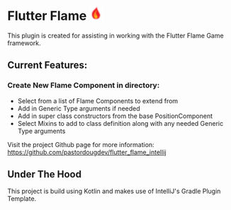 # Flutter Flame ![Icon](img/flame.png)
<!-- Plugin description -->
This plugin is created for assisting in working with the Flutter Flame Game framework.

## Current Features:


<!-- Plugin description end -->
### Create New Flame Component in directory:

<ul>
    <li>Select from a list of Flame Components to extend from</li>
    <li>Add in Generic Type arguments if needed</li>
    <li>Add in super class constructors from the base PositionComponent</li>
    <li>Select Mixins to add to class definition along with any needed Generic Type arguments</li>
</ul>

Visit the project Github page for more information:  https://github.com/pastordougdev/flutter_flame_intellij

## Under The Hood

This project is build using Kotlin and makes use of IntelliJ's Gradle Plugin Template.


